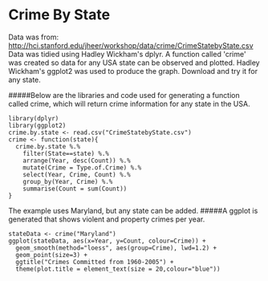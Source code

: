 Crime By State
========================================================
Data was from: <http://hci.stanford.edu/jheer/workshop/data/crime/CrimeStatebyState.csv>   
Data was tidied using Hadley Wickham's dplyr.
A function called 'crime' was created so data for any USA state can be observed and plotted.
Hadley Wickham's ggplot2 was used to produce the graph.
Download and try it for any state.   

#####Below are the libraries and code used for generating a function called crime, which will return crime information for any state in the USA.
```{r}
library(dplyr)
library(ggplot2)
crime.by.state <- read.csv("CrimeStatebyState.csv")
crime <- function(state){
  crime.by.state %.%
    filter(State==state) %.%
    arrange(Year, desc(Count)) %.%
    mutate(Crime = Type.of.Crime) %.%
    select(Year, Crime, Count) %.%
    group_by(Year, Crime) %.%
    summarise(Count = sum(Count))
}
```
The example uses Maryland, but any state can be added. 
#####A ggplot is generated that shows violent and property crimes per year.
```{r fig.width=7, fig.height=6}
stateData <- crime("Maryland")
ggplot(stateData, aes(x=Year, y=Count, colour=Crime)) + 
  geom_smooth(method="loess", aes(group=Crime), lwd=1.2) +
  geom_point(size=3) +
  ggtitle("Crimes Committed from 1960-2005") +
  theme(plot.title = element_text(size = 20,colour="blue"))
```

